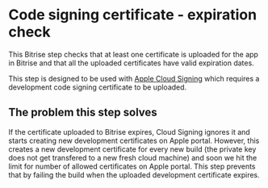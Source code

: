 # Code signing certificate - expiration check

This Bitrise step checks that at least one certificate is uploaded for the app in Bitrise and that all the uploaded certificates have valid expiration dates.

This step is designed to be used with [Apple Cloud Signing](https://github.com/nodes-ios/Playbook/blob/master/ci/bitrise-complete-guide-cloud-signing.md) which requires a development code signing certificate to be uploaded. 

## The problem this step solves

If the certificate uploaded to Bitrise expires, Cloud Signing ignores it and starts creating new development certificates on Apple portal. However, this creates
a new development certificate for every new build (the private key does not get transfered to a new fresh cloud machine) and soon we hit the limit for number of allowed certificates on Apple portal. This step prevents that by failing the build 
when the uploaded development certificate expires. 
